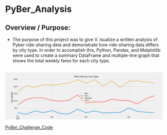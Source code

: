 # PyBer_Analysis

## Overview / Purpose:
   * The purpose of this project was to give V. Isualize a written analysis of Pyber ride-sharing data and demonstrate how ride-sharing data differs by city type. In order to accomplish this, Python, Pandas, and Matplotlib were used to create a summary DataFrame and multiple-line graph that shows the total weekly fares for each city type. 

## 




![Pyber_Fare_Summary](analysis/PyBer_Fare_Summary.png)



[PyBer_Challenge_Code](PyBer_Challenge.ipynb)
